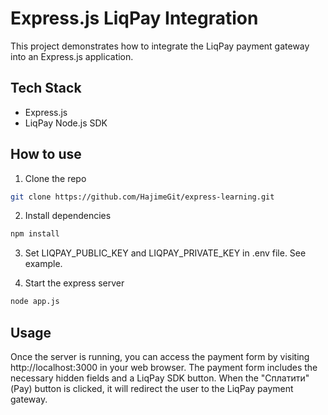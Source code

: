 # Express.js LiqPay Integration
This project demonstrates how to integrate the LiqPay payment gateway into an Express.js application.

## Tech Stack
- Express.js
- LiqPay Node.js SDK

## How to use
1. Clone the repo
``` bash
git clone https://github.com/HajimeGit/express-learning.git
```

2. Install dependencies
``` bash
npm install
```

3. Set LIQPAY_PUBLIC_KEY and LIQPAY_PRIVATE_KEY in .env file. See example.

4. Start the express server
``` bash
node app.js
```

## Usage
Once the server is running, you can access the payment form by visiting http://localhost:3000 in your web browser.
The payment form includes the necessary hidden fields and a LiqPay SDK button. When the "Сплатити" (Pay) button is clicked, it will redirect the user to the LiqPay payment gateway.
  
